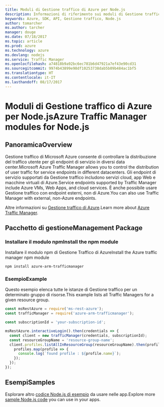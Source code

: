 ```yaml
---
title: Moduli di Gestione traffico di Azure per Node.js
description: Informazioni di riferimento sui moduli di Gestione traffico di Azure per Node.js
keywords: Azure, SDK, API, Gestione traffico, Node.js
author: tomarcher
ms.author: tarcher
manager: douge
ms.date: 07/18/2017
ms.topic: article
ms.prod: azure
ms.technology: azure
ms.devlang: nodejs
ms.service: Traffic Manager
ms.openlocfilehash: a74818b9a92bc6ec781b6d47921a7ef43e90cd31
ms.sourcegitcommit: 9974b43899e98df10253738dab5b09b484ac1bf5
ms.translationtype: HT
ms.contentlocale: it-IT
ms.lasthandoff: 08/17/2017
---
```

# <a name="azure-traffic-manager-modules-for-nodejs"></a><span data-ttu-id="3f768-104">Moduli di Gestione traffico di Azure per Node.js</span><span class="sxs-lookup"><span data-stu-id="3f768-104">Azure Traffic Manager modules for Node.js</span></span>

## <a name="overview"></a><span data-ttu-id="3f768-105">Panoramica</span><span class="sxs-lookup"><span data-stu-id="3f768-105">Overview</span></span>

<span data-ttu-id="3f768-106">Gestione traffico di Microsoft Azure consente di controllare la distribuzione del traffico utente per gli endpoint di servizio in diversi data center.</span><span class="sxs-lookup"><span data-stu-id="3f768-106">Microsoft Azure Traffic Manager allows you to control the distribution of user traffic for service endpoints in different datacenters.</span></span> <span data-ttu-id="3f768-107">Gli endpoint di servizio supportati da Gestione traffico includono servizi cloud, app Web e macchine virtuali di Azure.</span><span class="sxs-lookup"><span data-stu-id="3f768-107">Service endpoints supported by Traffic Manager include Azure VMs, Web Apps, and cloud services.</span></span> <span data-ttu-id="3f768-108">È anche possibile usare Gestione traffico con endpoint esterni, non di Azure.</span><span class="sxs-lookup"><span data-stu-id="3f768-108">You can also use Traffic Manager with external, non-Azure endpoints.</span></span>

<span data-ttu-id="3f768-109">Altre informazioni su [Gestione traffico di Azure](https://docs.microsoft.com/azure/traffic-manager/traffic-manager-overview).</span><span class="sxs-lookup"><span data-stu-id="3f768-109">Learn more about [Azure Traffic Manager](https://docs.microsoft.com/azure/traffic-manager/traffic-manager-overview).</span></span>

## <a name="management-package"></a><span data-ttu-id="3f768-110">Pacchetto di gestione</span><span class="sxs-lookup"><span data-stu-id="3f768-110">Management Package</span></span>

### <a name="install-the-npm-module"></a><span data-ttu-id="3f768-111">Installare il modulo npm</span><span class="sxs-lookup"><span data-stu-id="3f768-111">Install the npm module</span></span>

<span data-ttu-id="3f768-112">Installare il modulo npm di Gestione Traffico di Azure</span><span class="sxs-lookup"><span data-stu-id="3f768-112">Install the Azure traffic manager npm module</span></span>

```bash
npm install azure-arm-trafficmanager
```

### <a name="example"></a><span data-ttu-id="3f768-113">Esempio</span><span class="sxs-lookup"><span data-stu-id="3f768-113">Example</span></span>

<span data-ttu-id="3f768-114">Questo esempio elenca tutte le istanze di Gestione traffico per un determinato gruppo di risorse.</span><span class="sxs-lookup"><span data-stu-id="3f768-114">This example lists all Traffic Managers for a given resource group.</span></span>

```javascript
const msRestAzure = require('ms-rest-azure');
const trafficManager = require('azure-arm-trafficmanager');

const subscriptionId = 'your-subscription-id';

msRestAzure.interactiveLogin().then(credentials => {
  const client = new trafficManager(credentials, subscriptionId);
  const resourceGroupName = 'resource-group-name';
  client.profiles.listAllInResourceGroup(resourceGroupName).then(profiles => {
    profiles.map(profile => {
      console.log(`found profile : ${profile.name}`);
    });
  });
});
```

## <a name="samples"></a><span data-ttu-id="3f768-115">Esempi</span><span class="sxs-lookup"><span data-stu-id="3f768-115">Samples</span></span>

<span data-ttu-id="3f768-116">Esplorare altro [codice Node.js di esempio](https://azure.microsoft.com/resources/samples/?platform=nodejs) da usare nelle app.</span><span class="sxs-lookup"><span data-stu-id="3f768-116">Explore more [sample Node.js code](https://azure.microsoft.com/resources/samples/?platform=nodejs) you can use in your apps.</span></span>
